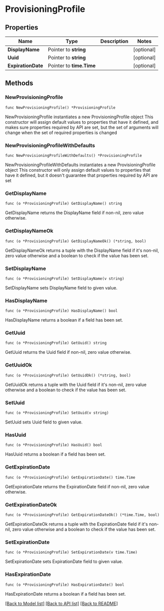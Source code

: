 # ProvisioningProfile

## Properties

Name | Type | Description | Notes
------------ | ------------- | ------------- | -------------
**DisplayName** | Pointer to **string** |  | [optional] 
**Uuid** | Pointer to **string** |  | [optional] 
**ExpirationDate** | Pointer to **time.Time** |  | [optional] 

## Methods

### NewProvisioningProfile

`func NewProvisioningProfile() *ProvisioningProfile`

NewProvisioningProfile instantiates a new ProvisioningProfile object
This constructor will assign default values to properties that have it defined,
and makes sure properties required by API are set, but the set of arguments
will change when the set of required properties is changed

### NewProvisioningProfileWithDefaults

`func NewProvisioningProfileWithDefaults() *ProvisioningProfile`

NewProvisioningProfileWithDefaults instantiates a new ProvisioningProfile object
This constructor will only assign default values to properties that have it defined,
but it doesn't guarantee that properties required by API are set

### GetDisplayName

`func (o *ProvisioningProfile) GetDisplayName() string`

GetDisplayName returns the DisplayName field if non-nil, zero value otherwise.

### GetDisplayNameOk

`func (o *ProvisioningProfile) GetDisplayNameOk() (*string, bool)`

GetDisplayNameOk returns a tuple with the DisplayName field if it's non-nil, zero value otherwise
and a boolean to check if the value has been set.

### SetDisplayName

`func (o *ProvisioningProfile) SetDisplayName(v string)`

SetDisplayName sets DisplayName field to given value.

### HasDisplayName

`func (o *ProvisioningProfile) HasDisplayName() bool`

HasDisplayName returns a boolean if a field has been set.

### GetUuid

`func (o *ProvisioningProfile) GetUuid() string`

GetUuid returns the Uuid field if non-nil, zero value otherwise.

### GetUuidOk

`func (o *ProvisioningProfile) GetUuidOk() (*string, bool)`

GetUuidOk returns a tuple with the Uuid field if it's non-nil, zero value otherwise
and a boolean to check if the value has been set.

### SetUuid

`func (o *ProvisioningProfile) SetUuid(v string)`

SetUuid sets Uuid field to given value.

### HasUuid

`func (o *ProvisioningProfile) HasUuid() bool`

HasUuid returns a boolean if a field has been set.

### GetExpirationDate

`func (o *ProvisioningProfile) GetExpirationDate() time.Time`

GetExpirationDate returns the ExpirationDate field if non-nil, zero value otherwise.

### GetExpirationDateOk

`func (o *ProvisioningProfile) GetExpirationDateOk() (*time.Time, bool)`

GetExpirationDateOk returns a tuple with the ExpirationDate field if it's non-nil, zero value otherwise
and a boolean to check if the value has been set.

### SetExpirationDate

`func (o *ProvisioningProfile) SetExpirationDate(v time.Time)`

SetExpirationDate sets ExpirationDate field to given value.

### HasExpirationDate

`func (o *ProvisioningProfile) HasExpirationDate() bool`

HasExpirationDate returns a boolean if a field has been set.


[[Back to Model list]](../README.md#documentation-for-models) [[Back to API list]](../README.md#documentation-for-api-endpoints) [[Back to README]](../README.md)


